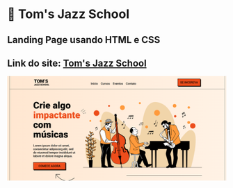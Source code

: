 # 🎷 Tom's Jazz School
## Landing Page usando HTML e CSS
## Link do site: [Tom's Jazz School](https://leticiaok.github.io/tom-jazz-school/)

 <img src="https://github.com/LeticiaOk/LeticiaOk/blob/main/tom-jazz-school.png"></a></td>
